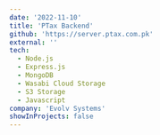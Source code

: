 ```yaml
---
date: '2022-11-10'
title: 'PTax Backend'
github: 'https://server.ptax.com.pk'
external: ''
tech:
  - Node.js
  - Express.js
  - MongoDB
  - Wasabi Cloud Storage
  - S3 Storage
  - Javascript
company: 'Evolv Systems'
showInProjects: false
---
```

